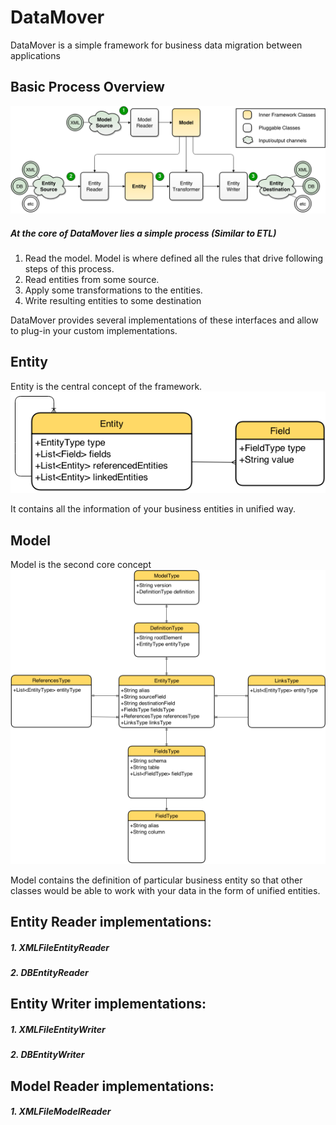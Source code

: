 DataMover
=========

DataMover is a simple framework for business data migration between applications

Basic Process Overview
------

![Process Overview](/docs/images/Process_overview.png "Process Overview")


##### At the core of DataMover lies a simple process (Similar to ETL)

1. Read the model. Model is where defined all the rules that drive following steps of this process.
2. Read entities from some source.
3. Apply some transformations to the entities.
4. Write resulting entities to some destination

DataMover provides several implementations of these interfaces and allow to plug-in your custom implementations.


Entity
-----
Entity is the central concept of the framework.
![Entity Overview](/docs/images/Entity_overview.png "Entity Overview")

It contains all the information of your business entities in unified way.


Model
-----
Model is the second core concept
![Model Overview](/docs/images/Model_overview.png "Model Overview")

Model contains the definition of particular business entity so that other classes would be able to work with your data in the form of unified entities.


Entity Reader implementations:
------
##### 1. XMLFileEntityReader
##### 2. DBEntityReader

Entity Writer implementations:
------
##### 1. XMLFileEntityWriter
##### 2. DBEntityWriter

Model Reader implementations:
------
##### 1. XMLFileModelReader
